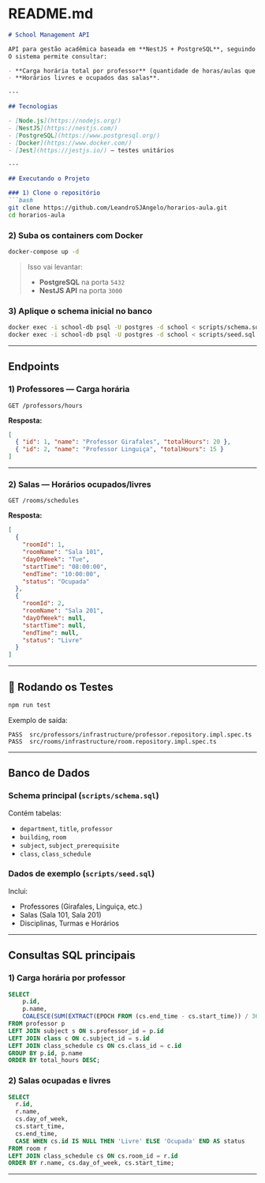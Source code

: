 
# README.md

```markdown
# School Management API

API para gestão acadêmica baseada em **NestJS + PostgreSQL**, seguindo os princípios de **Clean Architecture**.
O sistema permite consultar:

- **Carga horária total por professor** (quantidade de horas/aulas que cada professor ministra).
- **Horários livres e ocupados das salas**.

---

## Tecnologias

- [Node.js](https://nodejs.org/)
- [NestJS](https://nestjs.com/)
- [PostgreSQL](https://www.postgresql.org/)
- [Docker](https://www.docker.com/)
- [Jest](https://jestjs.io/) — testes unitários

---

## Executando o Projeto

### 1) Clone o repositório
```bash
git clone https://github.com/LeandroSJAngelo/horarios-aula.git
cd horarios-aula
````

### 2) Suba os containers com Docker

```bash
docker-compose up -d
```

> Isso vai levantar:
>
> * **PostgreSQL** na porta `5432`
> * **NestJS API** na porta `3000`

### 3) Aplique o schema inicial no banco

```bash
docker exec -i school-db psql -U postgres -d school < scripts/schema.sql
docker exec -i school-db psql -U postgres -d school < scripts/seed.sql
```

---

## Endpoints

### 1) Professores — Carga horária

```http
GET /professors/hours
```

**Resposta:**

```json
[
  { "id": 1, "name": "Professor Girafales", "totalHours": 20 },
  { "id": 2, "name": "Professor Linguiça", "totalHours": 15 }
]
```

---

### 2) Salas — Horários ocupados/livres

```http
GET /rooms/schedules
```

**Resposta:**

```json
[
  {
    "roomId": 1,
    "roomName": "Sala 101",
    "dayOfWeek": "Tue",
    "startTime": "08:00:00",
    "endTime": "10:00:00",
    "status": "Ocupada"
  },
  {
    "roomId": 2,
    "roomName": "Sala 201",
    "dayOfWeek": null,
    "startTime": null,
    "endTime": null,
    "status": "Livre"
  }
]
```

---

## 🧪 Rodando os Testes

```bash
npm run test
```

Exemplo de saída:

```
PASS  src/professors/infrastructure/professor.repository.impl.spec.ts
PASS  src/rooms/infrastructure/room.repository.impl.spec.ts
```

---

## Banco de Dados

### Schema principal (`scripts/schema.sql`)

Contém tabelas:

* `department`, `title`, `professor`
* `building`, `room`
* `subject`, `subject_prerequisite`
* `class`, `class_schedule`

### Dados de exemplo (`scripts/seed.sql`)

Inclui:

* Professores (Girafales, Linguiça, etc.)
* Salas (Sala 101, Sala 201)
* Disciplinas, Turmas e Horários

---

## Consultas SQL principais

### 1) Carga horária por professor

```sql
SELECT
    p.id,
    p.name,
    COALESCE(SUM(EXTRACT(EPOCH FROM (cs.end_time - cs.start_time)) / 3600), 0) AS total_hours
FROM professor p
LEFT JOIN subject s ON s.professor_id = p.id
LEFT JOIN class c ON c.subject_id = s.id
LEFT JOIN class_schedule cs ON cs.class_id = c.id
GROUP BY p.id, p.name
ORDER BY total_hours DESC;
```

### 2) Salas ocupadas e livres

```sql
SELECT
  r.id,
  r.name,
  cs.day_of_week,
  cs.start_time,
  cs.end_time,
  CASE WHEN cs.id IS NULL THEN 'Livre' ELSE 'Ocupada' END AS status
FROM room r
LEFT JOIN class_schedule cs ON cs.room_id = r.id
ORDER BY r.name, cs.day_of_week, cs.start_time;
```

---
